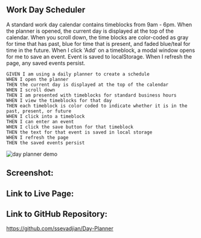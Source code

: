 ## Work Day Scheduler

A standard work day calendar contains timeblocks from 9am - 6pm.
When the planner is opened, the current day is displayed at the top of the calendar.
When you scroll down, the time blocks are color-coded as gray for time that has past, blue for time that is present, and faded blue/teal for time in the future.
When I click 'Add' on a timeblock, a modal window opens for me to save an event.
Event is saved to localStorage.
When I refresh the page, any saved events persist.
```
GIVEN I am using a daily planner to create a schedule
WHEN I open the planner
THEN the current day is displayed at the top of the calendar
WHEN I scroll down
THEN I am presented with timeblocks for standard business hours
WHEN I view the timeblocks for that day
THEN each timeblock is color coded to indicate whether it is in the past, present, or future
WHEN I click into a timeblock
THEN I can enter an event
WHEN I click the save button for that timeblock
THEN the text for that event is saved in local storage
WHEN I refresh the page
THEN the saved events persist
```

![day planner demo](./Assets/05-third-party-apis-homework-demo.gif)

## Screenshot:

## Link to Live Page:


## Link to GitHub Repository:

https://github.com/ssevadjian/Day-Planner
